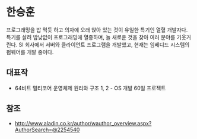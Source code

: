 # 한승훈

프로그래밍을 밥 먹듯 하고 의자에 오래 앉아 있는 것이 유일한 특기인 열혈 개발자다.
특기를 살려 밤낮없이 프로그래밍에 열중하며, 늘 새로운 것을 찾아 여러 분야를 기웃거린다. SI 회사에서 서버와 클라이언트 프로그램을 개발했고, 현재는 임베디드 시스템의 펌웨어를 개발 중이다.

## 대표작

- 64비트 멀티코어 운영체제 원리와 구조 1, 2 - OS 개발 60일 프로젝트

## 참조

- http://www.aladin.co.kr/author/wauthor_overview.aspx?AuthorSearch=@2254540
